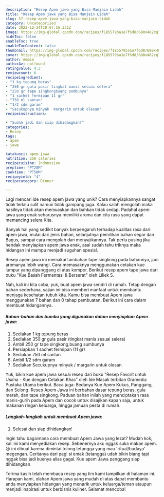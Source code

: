 ```yaml
---
description: "Resep Apem jawa yang Bisa Manjain Lidah"
title: "Resep Apem jawa yang Bisa Manjain Lidah"
slug: 57-resep-apem-jawa-yang-bisa-manjain-lidah
category: Uncategorized
date: 2022-12-24T20:07:16.331Z
image: https://img-global.cpcdn.com/recipes/f185579ba1e7f6d8/680x482cq70/apem-jawa-foto-resep-utama.jpg
hideToc: false
enableToc: true
enableTocContent: false
thumbnail: https://img-global.cpcdn.com/recipes/f185579ba1e7f6d8/680x482cq70/apem-jawa-foto-resep-utama.jpg
cover: https://img-global.cpcdn.com/recipes/f185579ba1e7f6d8/680x482cq70/apem-jawa-foto-resep-utama.jpg
author: Admin
authorAv: notfound
ratingvalue: 4.3
reviewcount: 6
recipeingredient:
- "1 kg tepung beras"
- "350 gr gula pasir tingkat manis sesuai selera"
- "250 gr tape singkongbuang sumbunya"
- "1 sachet fermipan 11 gr"
- "750 ml santan"
- "1/2 sdm garam"
- "Secukupnya minyak  margarin untuk olesan"
recipeinstructions:

- "Sudah jadi dan siap dihidangkan!"
categories:
- Resep
tags:
- apem
- jawa

katakunci: apem jawa 
nutrition: 250 calories
recipecuisine: Indonesian
preptime: "PT28M"
cooktime: "PT50M"
recipeyield: "4"
recipecategory: Dinner

---
```





Lagi mencari ide resep apem jawa yang unik? Cara menyiapkannya sangat tidak terlalu sulit namun tidak gampang juga. Kalau salah mengolah maka hasilnya tidak akan memuaskan dan bahkan tidak sedap. Padahal apem jawa yang enak seharusnya memiliki aroma dan cita rasa yang dapat memancing selera Kita.





Banyak hal yang sedikit banyak berpengaruh terhadap kualitas rasa dari apem jawa, mulai dari jenis bahan, selanjutnya pemilihan bahan segar dan Bagus, sampai cara mengolah dan menyajikannya. Tak perlu pusing jika hendak menyiapkan apem jawa enak,      asal sudah tahu triknya maka hidangan ini mampu menjadi suguhan spesial.














Resep apem jawa ini memakai tambahan tape singkong pada bahannya, jadi aromanya lebih wangi. Cara memasaknya menggunakan cetakan kue lumpur yang dipanggang di atas kompor. Berikut resep apem tape jawa dari buku &#34;Kue Basah Fermentasi &amp; Berserat&#34; oleh Liliek S.






Nah, kali ini kita coba, yuk, buat apem jawa sendiri di rumah. Tetap dengan bahan sederhana, sajian ini bisa memberi manfaat untuk membantu menjaga kesehatan tubuh kita. Kamu bisa membuat Apem jawa menggunakan 7 bahan dan 0 tahap pembuatan. Berikut ini cara dalam membuat hidangannya.

<!--inarticleads1-->

##### Bahan-bahan dan bumbu yang digunakan dalam menyiapkan Apem jawa:

1. Sediakan 1 kg tepung beras
1. Sediakan 350 gr gula pasir (tingkat manis sesuai selera)
1. Ambil 250 gr tape singkong,buang sumbunya
1. Persiapkan 1 sachet fermipan (11 gr)
1. Sediakan 750 ml santan
1. Ambil 1/2 sdm garam
1. Sediakan Secukupnya minyak / margarin untuk olesan


Yuk, bikin kue apem jawa sesuai resep dari buku &#34;Resep Favorit untuk Usaha - Kue dengan Cetakan Khas&#34; oleh Ide Masak terbitan Gramedia Pustaka Utama berikut. Baca juga: Bedanya Kue Apem Kukus, Panggang, dan Selong. Resep Apem Jawa ini berbahan dasar tepung beras, gula merah, dan tape singkong. Paduan bahan inilah yang menciptakan rasa manis-gurih pada Apem dan cocok untuk disajikan kapan saja, untuk makanan ringan keluarga, hingga jamuan pesta di rumah. 

<!--inarticleads2-->

##### Langkah-langkah untuk membuat Apem jawa:


1. Selesai dan siap dihidangkan!

Ingin tahu bagaimana cara membuat Apem Jawa yang lezat? Mudah kok, kali ini kami menyediakan resep. Sebenernya aku nggak suka makan apem.😆 ini dibuat karena dimintai tolong tetangga yang mau &#39;ritual/budaya&#39; megengan. Ceritanya dari pagi si emak (tetangga) udah bikin biang tapi nggak bisa jadi kuenya alias gagal. Kue apem Jawa panggang siap dihidangkan. 

Terima kasih telah membaca resep yang tim kami tampilkan di halaman ini. Harapan kami, olahan Apem jawa yang mudah di atas dapat membantu anda menyiapkan hidangan yang menarik untuk keluarga/teman ataupun menjadi inspirasi untuk berbisnis kuliner. Selamat mencoba!
